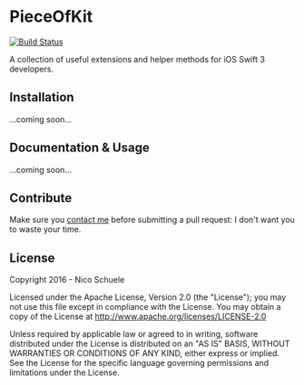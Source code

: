 # PieceOfKit

[![Build Status](https://travis-ci.org/nicoschuele/PieceOfKit.svg?branch=master)](https://travis-ci.org/nicoschuele/PieceOfKit)

A collection of useful extensions and helper methods for iOS Swift 3 developers.

## Installation

...coming soon...

## Documentation & Usage

...coming soon...

## Contribute

Make sure you [contact me](https://twitter.com/nicoschuele) before submitting a pull request: I don't want you to waste your time.

## License

Copyright 2016 - Nico Schuele

Licensed under the Apache License, Version 2.0 (the "License");
you may not use this file except in compliance with the License.
You may obtain a copy of the License at http://www.apache.org/licenses/LICENSE-2.0

Unless required by applicable law or agreed to in writing, software
distributed under the License is distributed on an "AS IS" BASIS,
WITHOUT WARRANTIES OR CONDITIONS OF ANY KIND, either express or implied.
See the License for the specific language governing permissions and
limitations under the License.
